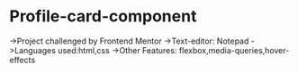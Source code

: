 # Profile-card-component
->Project challenged by Frontend Mentor
->Text-editor: Notepad
->Languages used:html,css
->Other Features: flexbox,media-queries,hover-effects
